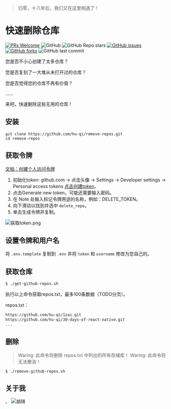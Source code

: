 > 归零，十八年后，我们又在这里相遇了！

# 快速删除仓库

[![PRs Welcome](https://img.shields.io/badge/PRs-welcome-brightgreen.svg?style=flat-square)](https://makeapullrequest.com)
![GitHub](https://img.shields.io/github/license/hu-qi/remove-repos)
![GitHub Repo stars](https://img.shields.io/github/stars/hu-qi/remove-repos?style=social)
[![GitHub issues](https://img.shields.io/github/issues/hu-qi/remove-repos)](https://github.com/hu-qi/remove-repos/issues)
[![GitHub forks](https://img.shields.io/github/forks/hu-qi/remove-repos)](https://github.com/hu-qi/remove-repos/network)
![GitHub last commit](https://img.shields.io/github/last-commit/hu-qi/remove-repos)


您是否不小心创建了太多仓库？

您是否复刻了一大堆从未打开过的仓库？

您是否觉得您的仓库不再有价值？

......

来吧，快速删除这些无用的仓库 !

## 安装

```shell
git clone https://github.com/hu-qi/remove-repos.git
cd remove-repos
```

## 获取令牌

[文档：创建个人访问令牌](https://docs.github.com/en/authentication/keeping-your-account-and-data-secure/creating-a-personal-access-token)

1. 初始化token: github.com -> 点击头像 -> Settings -> Developer settings -> Personal access tokens [点击创建token](https://github.com/settings/tokens)。
2. 点击Generate new token，可能还需要输入密码。
3. 在 Note 处输入标记令牌用途的名称，例如：DELETE_TOKEN。
4. 向下滑动以找到并选中 `delete_repo`。
5. 单击生成令牌并复制。

![获取token.png](https://s2.loli.net/2022/02/17/EgrCim8v7SVxTUO.png)

## 设置令牌和用户名

将 `.env.template` 复制到 `.env` 并将 `token` 和 `username` 修改为您自己的。

## 获取仓库

```bash
$ ./get-github-repos.sh 
```

执行以上命令获取repos.txt，最多100条数据（TODO分页）。

repos.txt：

```txt
https://github.com/hu-qi/1zai.git
https://github.com/hu-qi/30-days-of-react-native.git
...
```
## 删除

> Waring: 此命令将删除 repos.txt 中列出的所有存储库！
> Waring: 此命令将无法撤消！

```shell
$ ./remove-github-repos.sh
```

## 关于我
、
![胡琦](https://s2.loli.net/2022/02/17/KEigLGShHPtYDon.png)
